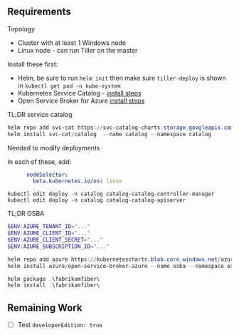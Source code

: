 

## Requirements

Topology
- Cluster with at least 1 Windows node
- Linux node - can run Tiller on the master

Install these first:

- Helm, be sure to run `helm init` then make sure `tiller-deploy` is shown in `kubectl get pod -n kube-system`
- Kubernetes Service Catalog - [install steps](https://github.com/kubernetes-incubator/service-catalog/blob/master/docs/install.md)
- Open Service Broker for Azure [install steps](https://github.com/Azure/open-service-broker-azure/tree/master/contrib/k8s/charts/open-service-broker-azure)


TL;DR service catalog

```powershell
helm repo add svc-cat https://svc-catalog-charts.storage.googleapis.com
helm install svc-cat/catalog  --name catalog --namespace catalog
```

Needed to modify deployments

In each of these, add:

```yaml
      nodeSelector:
        beta.kubernetes.io/os: linux
```

`kubectl edit deploy -n catalog catalog-catalog-controller-manager`
`kubectl edit deploy -n catalog catalog-catalog-apiserver`




TL;DR OSBA

 ```powershell
$ENV:AZURE_TENANT_ID="..."
$ENV:AZURE_CLIENT_ID="..."
$ENV:AZURE_CLIENT_SECRET="..."
$ENV:AZURE_SUBSCRIPTION_ID="..."

helm repo add azure https://kubernetescharts.blob.core.windows.net/azure
helm install azure/open-service-broker-azure --name osba --namespace osba --set azure.subscriptionId=$ENV:AZURE_SUBSCRIPTION_ID --set azure.tenantId=$ENV:AZURE_TENANT_ID --set azure.clientId=$ENV:AZURE_CLIENT_ID --set azure.clientSecret=$ENV:AZURE_CLIENT_SECRET`
```

```powershell
helm package .\fabrikamfiber\
helm install .\fabrikamfiber\
```

## Remaining Work

- [ ] Test `developerEdition: true`